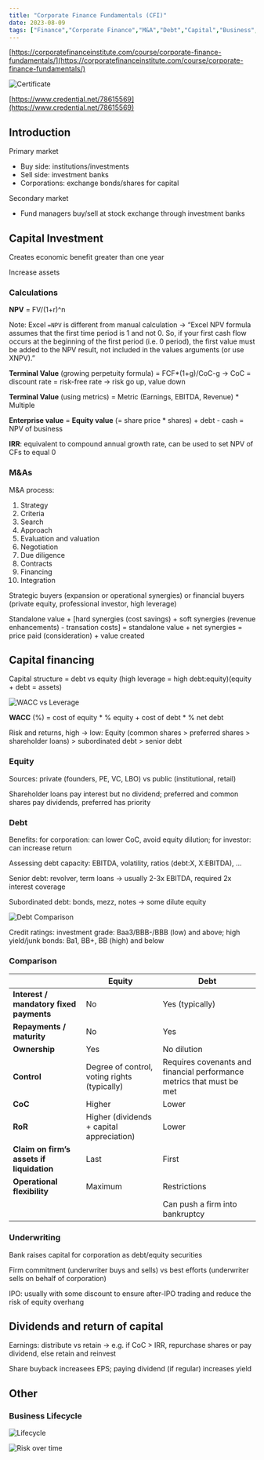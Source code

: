 ```yaml
---
title: "Corporate Finance Fundamentals (CFI)"
date: 2023-08-09
tags: ["Finance","Corporate Finance","M&A","Debt","Capital","Business","CFI"]
---
```

[https://corporatefinanceinstitute.com/course/corporate-finance-fundamentals/](https://corporatefinanceinstitute.com/course/corporate-finance-fundamentals/)

![Certificate](/images/old/cfi-cff-cert.jpg)

[https://www.credential.net/78615569](https://www.credential.net/78615569)

## Introduction

Primary market
- Buy side: institutions/investments
- Sell side: investment banks
- Corporations: exchange bonds/shares for capital

Secondary market
- Fund managers buy/sell at stock exchange through investment banks

## Capital Investment

Creates economic benefit greater than one year

Increase assets

### Calculations

**NPV** = FV/(1+r)^n

Note: Excel `=NPV` is different from manual calculation → “Excel NPV formula assumes that the first time period is 1 and not 0. So, if your first cash flow occurs at the beginning of the first period (i.e. 0 period), the first value must be added to the NPV result, not included in the values arguments (or use XNPV).”

**Terminal Value** (growing perpetuity formula) = FCF*(1+g)/CoC-g → CoC = discount rate = risk-free rate → risk go up, value down

**Terminal Value** (using metrics) = Metric (Earnings, EBITDA, Revenue) * Multiple

**Enterprise value** = **Equity value** (= share price * shares) + debt - cash = NPV of business

**IRR**: equivalent to compound annual growth rate, can be used to set NPV of CFs to equal 0

### M&As

M&A process:

1. Strategy
2. Criteria
3. Search
4. Approach
5. Evaluation and valuation
6. Negotiation
7. Due diligence
8. Contracts
9. Financing
10. Integration

Strategic buyers (expansion or operational synergies) or financial buyers (private equity, professional investor, high leverage)

Standalone value + [hard synergies (cost savings) + soft synergies (revenue enhancements) - transation costs] = standalone value + net synergies = price paid (consideration) + value created

## Capital financing

Capital structure = debt vs equity (high leverage = high debt:equity)(equity + debt = assets)

![WACC vs Leverage](/images/old/cfi-cff.png)

**WACC** (%) = cost of equity * % equity + cost of debt *  % net debt

Risk and returns, high → low: Equity (common shares > preferred shares > shareholder loans) > subordinated debt > senior debt

### Equity

Sources: private (founders, PE, VC, LBO) vs public (institutional, retail)

Shareholder loans pay interest but no dividend; preferred and common shares pay dividends, preferred has priority

### Debt

Benefits: for corporation: can lower CoC, avoid equity dilution; for investor: can increase return

Assessing debt capacity: EBITDA, volatility, ratios (debt:X, X:EBITDA), …

Senior debt: revolver, term loans → usually 2-3x EBITDA, required 2x interest coverage

Subordinated debt: bonds, mezz, notes → some dilute equity

![Debt Comparison](/images/old/cfi-cff-1.png)

Credit ratings: investment grade: Baa3/BBB-/BBB (low) and above; high yield/junk bonds: Ba1, BB+, BB (high) and below

### Comparison

|  | Equity | Debt |
| --- | --- | --- |
| **Interest / mandatory fixed payments** | No | Yes (typically) |
| **Repayments / maturity** | No | Yes |
| **Ownership** | Yes | No dilution |
| **Control** | Degree of control, voting rights (typically) | Requires covenants and financial performance metrics that must be met |
| **CoC** | Higher | Lower |
| **RoR** | Higher (dividends + capital appreciation) | Lower |
| **Claim on firm’s assets if liquidation** | Last | First |
| **Operational flexibility** | Maximum | Restrictions |
|  |  | Can push a firm into bankruptcy |

### Underwriting

Bank raises capital for corporation as debt/equity securities

Firm commitment (underwriter buys and sells) vs best efforts (underwriter sells on behalf of corporation)

IPO: usually with some discount to ensure after-IPO trading and reduce the risk of equity overhang

## Dividends and return of capital

Earnings: distribute vs retain → e.g. if CoC > IRR, repurchase shares or pay dividend, else retain and reinvest

Share buyback increasees EPS; paying dividend (if regular) increases yield

## Other

### Business Lifecycle

![Lifecycle](/images/old/cfi-cff-2.png)

![Risk over time](/images/old/cfi-cff-3.png)